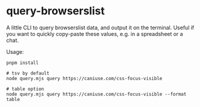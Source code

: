 # query-browserslist

A little CLI to query browserslist data, and output it on the terminal.
Useful if you want to quickly copy-paste these values, e.g. in a spreadsheet or a chat.

Usage:

```shell
pnpm install

# tsv by default
node query.mjs query https://caniuse.com/css-focus-visible

# table option
node query.mjs query https://caniuse.com/css-focus-visible --format table
```

